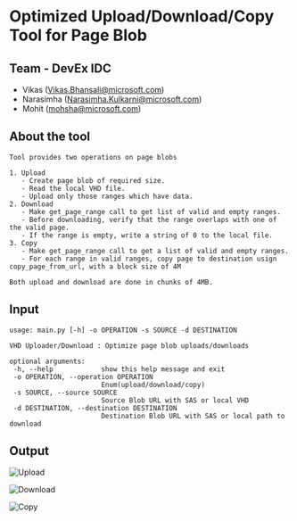 # Optimized Upload/Download/Copy Tool for Page Blob

## Team - DevEx IDC
 - Vikas (Vikas.Bhansali@microsoft.com)
 - Narasimha (Narasimha.Kulkarni@microsoft.com)
 - Mohit (mohsha@microsoft.com)
 

 ## About the tool 
 
 ```
 Tool provides two operations on page blobs

 1. Upload 
    - Create page blob of required size.
    - Read the local VHD file.
    - Upload only those ranges which have data.
 2. Download 
    - Make get_page_range call to get list of valid and empty ranges.
    - Before downloading, verify that the range overlaps with one of the valid page.
    - If the range is empty, write a string of 0 to the local file.
 3. Copy
    - Make get_page_range call to get a list of valid and empty ranges.
    - For each range in valid ranges, copy page to destination usign copy_page_from_url, with a block size of 4M
 
 Both upload and download are done in chunks of 4MB.
 ```
 
 ## Input
 ```
usage: main.py [-h] -o OPERATION -s SOURCE -d DESTINATION

VHD Uploader/Download : Optimize page blob uploads/downloads

optional arguments:
  -h, --help            show this help message and exit
  -o OPERATION, --operation OPERATION
                        Enum(upload/download/copy)
  -s SOURCE, --source SOURCE
                        Source Blob URL with SAS or local VHD
  -d DESTINATION, --destination DESTINATION
                        Destination Blob URL with SAS or local path to download

```

 ## Output 
 
 ![Upload](https://github.com/mohsha-msft/xstorehackathon/blob/nakulkar/pageBlobRanges/page-upload-download/output/upload.png?raw=true)
 
 ![Download](https://github.com/mohsha-msft/xstorehackathon/blob/nakulkar/pageBlobRanges/page-upload-download/output/download.png?raw=true)

 ![Copy](https://github.com/mohsha-msft/xstorehackathon/blob/nakulkar/pageBlobRanges/page-upload-download/output/copy.png?raw=true)



     
